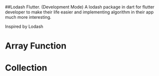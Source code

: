 ##Lodash Flutter. (Development Mode)
A lodash package in dart for flutter developer to make their life easier and implementing algorithm in their app much more interesting.

Inspired by Lodash

# Array Function

# Collection
